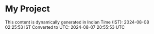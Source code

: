 # My Project

This content is dynamically generated in Indian Time (IST): 2024-08-08 02:25:53 IST
Converted to UTC: 2024-08-07 20:55:53 UTC
